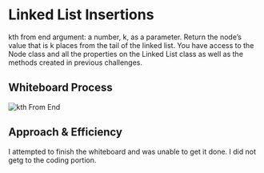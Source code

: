 # Linked List Insertions

kth from end
argument: a number, k, as a parameter.
Return the node’s value that is k places from the tail of the linked list.
You have access to the Node class and all the properties on the Linked List class as well as the methods created in previous challenges.

## Whiteboard Process

![kth From End](/datastructures/lib/src/main/java/datastructures/linkedlist/kthValue.png)

## Approach & Efficiency

I attempted to finish the whiteboard and was unable to get it done. I did not getg to the coding portion.
